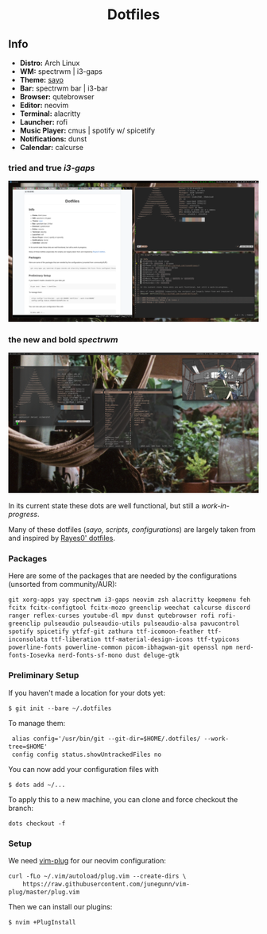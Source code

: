 <h1 align="center">Dotfiles</h1> 

## Info
- <b>Distro:</b> Arch Linux 
- <b>WM:</b> spectrwm | i3-gaps
- <b>Theme:</b> [sayo](https://github.com/rayes0/sayo/)
- <b>Bar:</b> spectrwm bar | i3-bar
- <b>Browser:</b> qutebrowser
- <b>Editor:</b> neovim
- <b>Terminal:</b> alacritty
- <b>Launcher:</b> rofi
- <b>Music Player:</b> cmus | spotify w/ spicetify
- <b>Notifications:</b> dunst
- <b>Calendar:</b> calcurse

### tried and true *i3-gaps*
![i3](./img/i3-workspace-preview.png "i3-gaps")

### the new and bold *spectrwm*
![spectrwm](./img/spectrwm-workspace-preview.png "spectrwm")


In its current state these dots are well functional, but still a *work-in-progress*. 

Many of these dotfiles (*sayo, scripts, configurations*) are largely taken from and inspired by
[Rayes0' dotfiles](http://github.com/rayes0/dotfiles).

### Packages
 
Here are some of the packages that are needed by the configurations (unsorted from community/AUR):

```
git xorg-apps yay spectrwm i3-gaps neovim zsh alacritty keepmenu feh fcitx fcitx-configtool fcitx-mozo greenclip weechat calcurse discord ranger reflex-curses youtube-dl mpv dunst qutebrowser rofi rofi-greenclip pulseaudio pulseaudio-utils pulseaudio-alsa pavucontrol spotify spicetify ytfzf-git zathura ttf-icomoon-feather ttf-inconsolata ttf-liberation ttf-material-design-icons ttf-typicons powerline-fonts powerline-common picom-ibhagwan-git openssl npm nerd-fonts-Iosevka nerd-fonts-sf-mono dust deluge-gtk 
```


### Preliminary Setup

If you haven't made a location for your dots yet:
```
$ git init --bare ~/.dotfiles
```

To manage them:
```
 alias config='/usr/bin/git --git-dir=$HOME/.dotfiles/ --work-tree=$HOME'
 config config status.showUntrackedFiles no
```

You can now add your configuration files with 
```
$ dots add ~/...
```



To apply this to a new machine, you can clone and force checkout the branch:
```
dots checkout -f
```


### Setup

We need [vim-plug](https://github.com/junegunn/vim-plug) for our neovim configuration:
```
curl -fLo ~/.vim/autoload/plug.vim --create-dirs \
    https://raw.githubusercontent.com/junegunn/vim-plug/master/plug.vim
```

Then we can install our plugins:
```
$ nvim +PlugInstall
```


